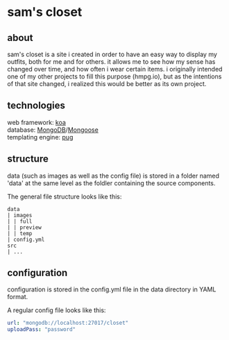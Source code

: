 # sam's closet

## about
sam's closet is a site i created in order to have an easy way to display my outfits, both for me and for others. it allows me to see how my sense has changed over time, and how often i wear certain items. i originally intended one of my other projects to fill this purpose (hmpg.io), but as the intentions of that site changed, i realized this would be better as its own project.

## technologies
web framework: [koa](https://github.com/koajs/koa)  
database: [MongoDB](https://github.com/mongodb/mongo)/[Mongoose](https://github.com/Automattic/mongoose)  
templating engine: [pug](https://github.com/pugjs/pug)  

## structure
data (such as images as well as the config file) is stored in a folder named 'data' at the same level as the foldler containing the source components.  

The general file structure looks like this:
```
data
| images
| | full
| | preview
| | temp
| config.yml
src
| ...
```

## configuration
configuration is stored in the config.yml file in the data directory in YAML format. 

A regular config file looks like this:
```yaml
url: "mongodb://localhost:27017/closet"
uploadPass: "password"
```
